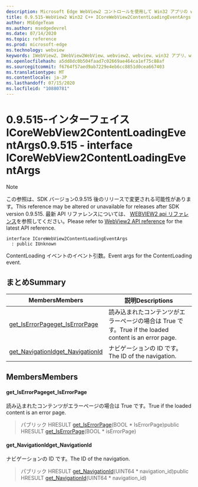 ```yaml
---
description: Microsoft Edge WebView2 コントロールを使用して Win32 アプリの web コンテンツをホストする
title: 0.9.515-WebView2 Win32 C++ ICoreWebView2ContentLoadingEventArgs
author: MSEdgeTeam
ms.author: msedgedevrel
ms.date: 07/14/2020
ms.topic: reference
ms.prod: microsoft-edge
ms.technology: webview
keywords: IWebView2、IWebView2WebView、webview2、webview、win32 アプリ、win32、edge、ICoreWebView2、ICoreWebView2Controller、browser control、edge html
ms.openlocfilehash: a5dd8dc0b504faad7c02669ae464ca1ef75c88af
ms.sourcegitcommit: f6764f57aed9ab7229e4eb6cc8851d0cea667403
ms.translationtype: MT
ms.contentlocale: ja-JP
ms.lasthandoff: 07/15/2020
ms.locfileid: "10880781"
---
```

# <span data-ttu-id="e732b-104">0.9.515-インターフェイス ICoreWebView2ContentLoadingEventArgs</span><span class="sxs-lookup"><span data-stu-id="e732b-104">0.9.515 - interface ICoreWebView2ContentLoadingEventArgs</span></span> 

> [!NOTE]
> <span data-ttu-id="e732b-105">この参照は、SDK バージョン0.9.515 後のリリースで変更される可能性があります。</span><span class="sxs-lookup"><span data-stu-id="e732b-105">This reference may be altered or unavailable for releases after SDK version 0.9.515.</span></span> <span data-ttu-id="e732b-106">最新 API リファレンスについては、 [WEBVIEW2 api リファレンス](../../../webview2-api-reference.md)を参照してください。</span><span class="sxs-lookup"><span data-stu-id="e732b-106">Please refer to [WebView2 API reference](../../../webview2-api-reference.md) for the latest API reference.</span></span>

```
interface ICoreWebView2ContentLoadingEventArgs
  : public IUnknown
```

<span data-ttu-id="e732b-107">ContentLoading イベントのイベント引数。</span><span class="sxs-lookup"><span data-stu-id="e732b-107">Event args for the ContentLoading event.</span></span>

## <span data-ttu-id="e732b-108">まとめ</span><span class="sxs-lookup"><span data-stu-id="e732b-108">Summary</span></span>

 <span data-ttu-id="e732b-109">Members</span><span class="sxs-lookup"><span data-stu-id="e732b-109">Members</span></span>                        | <span data-ttu-id="e732b-110">説明</span><span class="sxs-lookup"><span data-stu-id="e732b-110">Descriptions</span></span>
--------------------------------|---------------------------------------------
[<span data-ttu-id="e732b-111">get_IsErrorPage</span><span class="sxs-lookup"><span data-stu-id="e732b-111">get_IsErrorPage</span></span>](#get_iserrorpage) | <span data-ttu-id="e732b-112">読み込まれたコンテンツがエラーページの場合は True です。</span><span class="sxs-lookup"><span data-stu-id="e732b-112">True if the loaded content is an error page.</span></span>
[<span data-ttu-id="e732b-113">get_NavigationId</span><span class="sxs-lookup"><span data-stu-id="e732b-113">get_NavigationId</span></span>](#get_navigationid) | <span data-ttu-id="e732b-114">ナビゲーションの ID です。</span><span class="sxs-lookup"><span data-stu-id="e732b-114">The ID of the navigation.</span></span>

## <span data-ttu-id="e732b-115">Members</span><span class="sxs-lookup"><span data-stu-id="e732b-115">Members</span></span>

#### <span data-ttu-id="e732b-116">get_IsErrorPage</span><span class="sxs-lookup"><span data-stu-id="e732b-116">get_IsErrorPage</span></span> 

<span data-ttu-id="e732b-117">読み込まれたコンテンツがエラーページの場合は True です。</span><span class="sxs-lookup"><span data-stu-id="e732b-117">True if the loaded content is an error page.</span></span>

> <span data-ttu-id="e732b-118">パブリック HRESULT [get_IsErrorPage](#get_iserrorpage)(BOOL \* IsErrorPage)</span><span class="sxs-lookup"><span data-stu-id="e732b-118">public HRESULT [get_IsErrorPage](#get_iserrorpage)(BOOL \* isErrorPage)</span></span>

#### <span data-ttu-id="e732b-119">get_NavigationId</span><span class="sxs-lookup"><span data-stu-id="e732b-119">get_NavigationId</span></span> 

<span data-ttu-id="e732b-120">ナビゲーションの ID です。</span><span class="sxs-lookup"><span data-stu-id="e732b-120">The ID of the navigation.</span></span>

> <span data-ttu-id="e732b-121">パブリック HRESULT [get_NavigationId](#get_navigationid)(UINT64 \* navigation_id)</span><span class="sxs-lookup"><span data-stu-id="e732b-121">public HRESULT [get_NavigationId](#get_navigationid)(UINT64 \* navigation_id)</span></span>


